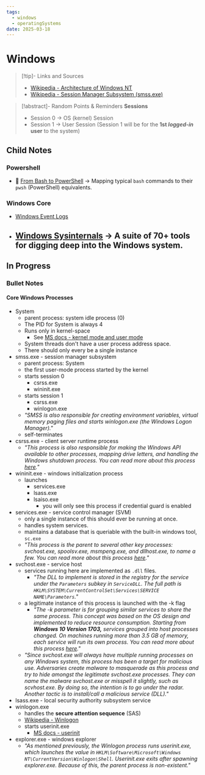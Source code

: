 ```yaml
---
tags:
  - windows
  - operatingSystems
date: 2025-03-18
---
```

# Windows

> [!tip]- Links and Sources
> - [Wikipedia - Architecture of Windows NT](https://en.wikipedia.org/wiki/Architecture_of_Windows_NT)
> - [Wikipedia - Session Manager Subsystem (smss.exe)](https://en.wikipedia.org/wiki/Session_Manager_Subsystem)

> [!abstract]- Random Points & Reminders
> **Sessions**
> - Session 0 → OS (kernel) Session
> - Session 1 → User Session (Session 1 will be for the **1st *logged-in* user** to the system)

## Child Notes

### Powershell
- 🌠 [From Bash to PowerShell](From%20Bash%20to%20PowerShell.md) → Mapping typical `bash` commands to their `pwsh` (PowerShell) equivalents.

### Windows Core
- [Windows Event Logs](Windows%20Event%20Logs.md)
- [Windows Sysinternals](Windows%20Sysinternals.md) → A suite of 70+ tools for digging deep into the Windows system.
	- 


## In Progress

### Bullet Notes

#### Core Windows Processes

- System
	- parent process: system idle process (0)
	- The PID for System is always 4
	- Runs only in kernel-space
		- See [MS docs - kernel mode and user mode](https://learn.microsoft.com/en-us/windows-hardware/drivers/gettingstarted/user-mode-and-kernel-mode)
	- System threads don't have a user process address space.
	- There should only every be a single instance
- smss.exe - session manager subsystem
	- parent process: System
	- the first user-mode process started by the kernel
	- starts session 0
		- csrss.exe
		- wininit.exe
	- starts session 1
		- csrss.exe
		- winlogon.exe
	- *"SMSS is also responsible for creating environment variables, virtual memory paging files and starts winlogon.exe (the Windows Logon Manager)."*
	- self-terminates
- csrss.exe - client server runtime process
	- *"This process is also responsible for making the Windows API available to other processes, mapping drive letters, and handling the Windows shutdown process. You can read more about this process [here](https://en.wikipedia.org/wiki/Client/Server_Runtime_Subsystem)."*
- wininit.exe - windows initialization process
	- launches
		- services.exe
		- lsass.exe
		- lsaiso.exe
			- you will only see this process if credential guard is enabled
- services.exe - service control manager (SVM)
	- only a single instance of this should ever be running at once.
	- handles system services.
	- maintains a database that is queriable with the built-in windows tool, `sc.exe`
	- *"This process is the parent to several other key processes: svchost.exe, spoolsv.exe, msmpeng.exe, and dllhost.exe, to name a few. You can read more about this process [here](https://en.wikipedia.org/wiki/Service_Control_Manager)."*
- svchost.exe - service host
	- services running here are implemented as `.dll` files.
		- *"The DLL to implement is stored in the registry for the service under the `Parameters` subkey in `ServiceDLL`. The full path is `HKLM\SYSTEM\CurrentControlSet\Services\SERVICE NAME\Parameters`."*
	- a legitimate instance of this process is launched with the -k flag
		- *"The -k parameter is for grouping similar services to share the same process. This concept was based on the OS design and implemented to reduce resource consumption. Starting from **Windows 10 Version 1703,** services grouped into host processes changed. On machines running more than 3.5 GB of memory, each service will run its own process. You can read more about this process [here](https://en.wikipedia.org/wiki/Svchost.exe)."*
	- *"Since svchost.exe will always have multiple running processes on any Windows system, this process has been a target for malicious use. Adversaries create malware to masquerade as this process and try to hide amongst the legitimate svchost.exe processes. They can name the malware svchost.exe or misspell it slightly, such as scvhost.exe. By doing so, the intention is to go under the radar. Another tactic is to install/call a malicious service (DLL)."*
- lsass.exe - local security authority subsystem service
- winlogon.exe
	- handles the **secure attention sequence** (SAS)
	- [Wikipedia - Winlogon](https://en.wikipedia.org/wiki/Winlogon)
	- starts userinit.exe
		- [MS docs - userinit](<https://learn.microsoft.com/en-us/previous-versions/windows/it-pro/windows-2000-server/cc939862(v=technet.10)?redirectedfrom=MSDN>)
- explorer.exe - windows explorer
	- *"As mentioned previously, the Winlogon process runs userinit.exe, which launches the value in `HKLM\Software\Microsoft\Windows NT\CurrentVersion\Winlogon\Shell`. Userinit.exe exits after spawning explorer.exe. Because of this, the parent process is non-existent."*


